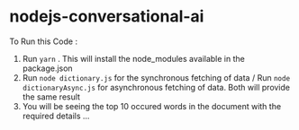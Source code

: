 # nodejs-conversational-ai

To Run this Code :

1. Run `yarn` . This will install the node_modules available in the package.json
2. Run `node dictionary.js` for the synchronous fetching of data / Run `node dictionaryAsync.js` for asynchronous fetching of data. Both will provide the same result
3. You will be seeing the top 10 occured words in the document with the required details ...
